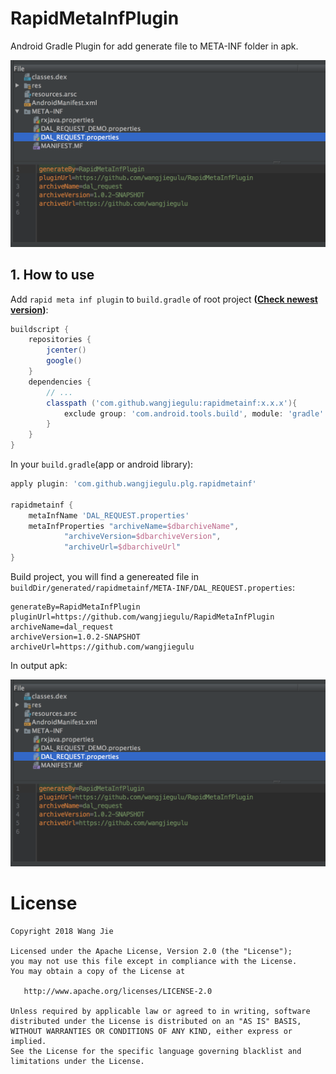 



# RapidMetaInfPlugin

Android Gradle Plugin for add generate file to META-INF folder in apk.

<img src='images/apk_meta_inf.png' width=600px/>

## 1. How to use

Add `rapid meta inf plugin` to `build.gradle` of root project **([Check newest version](http://search.maven.org/#search%7Cga%7C1%7CRapidMetaInf))**:

```groovy
buildscript {
    repositories {
        jcenter()
        google()
    }
    dependencies {
        // ...
        classpath ('com.github.wangjiegulu:rapidmetainf:x.x.x'){
            exclude group: 'com.android.tools.build', module: 'gradle'
        }
    }
}
```

In your `build.gradle`(app or android library):

```groovy
apply plugin: 'com.github.wangjiegulu.plg.rapidmetainf'

rapidmetainf {
    metaInfName 'DAL_REQUEST.properties'
    metaInfProperties "archiveName=$dbarchiveName",
            "archiveVersion=$dbarchiveVersion",
            "archiveUrl=$dbarchiveUrl"
}
```

Build project, you will find a genereated file in `buildDir/generated/rapidmetainf/META-INF/DAL_REQUEST.properties`:

```
generateBy=RapidMetaInfPlugin
pluginUrl=https://github.com/wangjiegulu/RapidMetaInfPlugin
archiveName=dal_request
archiveVersion=1.0.2-SNAPSHOT
archiveUrl=https://github.com/wangjiegulu
```

In output apk:

<img src='images/apk_meta_inf.png' width=600px/>


License
=======


```
Copyright 2018 Wang Jie

Licensed under the Apache License, Version 2.0 (the "License");
you may not use this file except in compliance with the License.
You may obtain a copy of the License at

   http://www.apache.org/licenses/LICENSE-2.0

Unless required by applicable law or agreed to in writing, software
distributed under the License is distributed on an "AS IS" BASIS,
WITHOUT WARRANTIES OR CONDITIONS OF ANY KIND, either express or implied.
See the License for the specific language governing blacklist and
limitations under the License.
```


